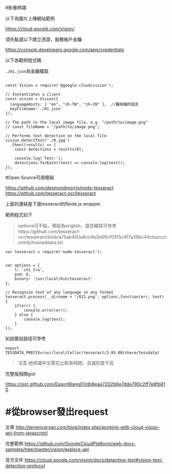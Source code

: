 #影像辨識

以下為圖片上傳網站範例

https://cloud.google.com/vision/


須先點選以下建立憑證，服務帳戶金鑰

https://console.developers.google.com/apis/credentials

以下為範例程式碼


`./01.json`為金鑰檔案
```

const Vision = require('@google-cloud/vision');

// Instantiates a client
const vision = Vision({
  languageHints: [ "en", "zh-TW", "zh-CN" ],  //要辨識的語言
  keyFilename:'./01.json'
});

// The path to the local image file, e.g. "/path/to/image.png"
// const fileName = '/path/to/image.png';

// Performs text detection on the local file
vision.detectText('./0.jpg')
  .then((results) => {
    const detections = results[0];

    console.log('Text:');
    detections.forEach((text) => console.log(text));
});
```



#Open Source可用模組


https://github.com/desmondmorris/node-tesseract
https://github.com/tesseract-ocr/tesseract


上面的連結是下面tesseract的Node.js wrapper


範例程式如下

>options可不給，預設為english，語言縮寫可參考https://github.com/tesseract-ocr/tesseract/blob/a75ab450a8cc9a2b69cf05f5c4f7a39bc44cbacc/contrib/traineddata.txt

```
var tesseract = require('node-tesseract');


var options = {
    l: 'chi_tra',
    psm: 6,
    binary: '/usr/local/bin/tesseract'
};

// Recognize text of any language in any format
tesseract.process(__dirname + '/022.png', options,function(err, text) {
    if(err) {
        console.error(err);
    } else {
        console.log(text);
    }
});
```

如說要設路徑可參考

```
export TESSDATA_PREFIX=/usr/local/Cellar/tesseract/3.05.00/share/tessdata/
```

>注意:他辨識中文需花比較長時間，且識別度不高

完整版相關gist

https://gist.github.com/EasonWang01/db8eae7202b6e7dde790c2ff7e8fb810


# #從browser發出request

文章
http://terrenceryan.com/blog/index.php/working-with-cloud-vision-api-from-javascript/

完整範例
https://github.com/GoogleCloudPlatform/web-docs-samples/tree/master/vision/explore-api

官方文件
https://cloud.google.com/vision/docs/detecting-text#vision-text-detection-protocol